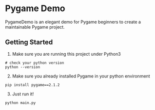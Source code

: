 # **Pygame Demo**
PygameDemo is an elegant demo for Pygame beginners to create a maintainable Pygame project.
## Getting Started
1. Make sure you are running this project under Python3
```
# check your python version
python --version
```
2. Make sure you already installed Pygame in your python environment
```
pip install pygame==2.1.2
```
3. Just run it!
```
python main.py
```
